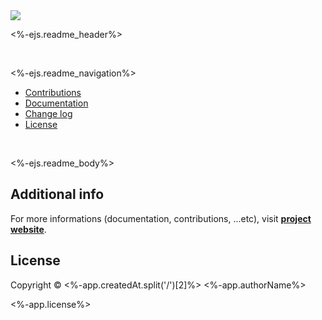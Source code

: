 <img style="float: center;" src="docs/src/media/logo.png">

<br>

<%-ejs.readme_header%>

<br>

<%-ejs.readme_navigation%>
 * [Contributions](#additional-info)
 * [Documentation](#additional-info)
 * [Change log](#additional-info)
 * [License](#license)
 
<br>

<%-ejs.readme_body%>

## Additional info
For more informations (documentation, contributions, ...etc),
visit [**project website**](<%-app.siteUrl%>).

## License
Copyright © <%-app.createdAt.split('/')[2]%> <%-app.authorName%>

<%-app.license%>

